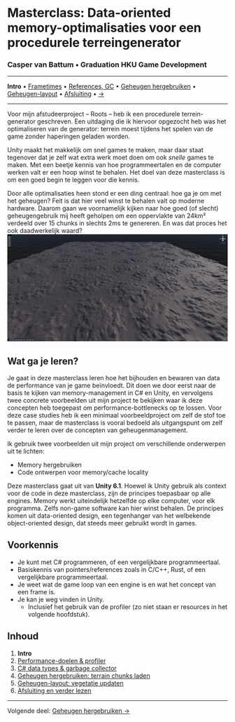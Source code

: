 ﻿# Masterclass: Data-oriented memory-optimalisaties voor een procedurele terreingenerator

### Casper van Battum • Graduation HKU Game Development

---

**Intro** • [Frametimes](2-frametimes-profiler.md) • [References, GC](3-references-gc.md) • [Geheugen hergebruiken](4-chunk-pooling.md) • [Geheugen-layout](5-layout.md) • [Afsluiting](9-afsluiting.md) • [→](2-frametimes-profiler.md)

---

Voor mijn afstudeerproject – Roots – heb ik een procedurele terrein-generator geschreven. Een uitdaging die ik hiervoor opgezocht heb was het optimaliseren van de generator: terrein moest tijdens het spelen van de game zonder haperingen geladen worden. 

Unity maakt het makkelijk om snel games te maken, maar daar staat tegenover dat je zelf wat extra werk moet doen om ook _snelle_ games te maken. Met een beetje kennis van hoe programmeertalen en de computer werken valt er een hoop winst te behalen. Het doel van deze masterclass is om een goed begin te leggen voor die kennis.

Door alle optimalisaties heen stond er een ding centraal: hoe ga je om met het geheugen? Feit is dat hier veel winst te behalen valt op moderne hardware. Daarom gaan we voornamelijk kijken naar hoe goed (of slecht) geheugengebruik mij heeft geholpen om een oppervlakte van 24km² verdeeld over 15 chunks in slechts 2ms te genereren. En was dat proces het ook daadwerkelijk waard?
![Fig_Terrain.png](Fig_Terrain.png)
## Wat ga je leren?
Je gaat in deze masterclass leren hoe het bijhouden en bewaren van data de performance van je game beïnvloedt. Dit doen we door eerst naar de basis te kijken van memory-management in C# en Unity, en vervolgens twee concrete voorbeelden uit mijn project te bekijken waar ik deze concepten heb toegepast om performance-bottlenecks op te lossen. Voor deze case studies heb ik een minimaal voorbeeldproject om zelf de stof toe te passen, maar de masterclass is vooral bedoeld als uitgangspunt om zelf verder te leren over de concepten van geheugenmanagement. 

Ik gebruik twee voorbeelden uit mijn project om verschillende onderwerpen uit te lichten:

- Memory hergebruiken
- Code ontwerpen voor memory/cache locality

[//]: # (- Unity native memory &#40;inclusief een kort stukje over GPU buffers&#41;)

Deze masterclass gaat uit van **Unity 6.1**. Hoewel ik Unity gebruik als context voor de code in deze masterclass, zijn de principes toepasbaar op alle engines. Memory werkt uiteindelijk hetzelfde op elke computer, voor elk programma. Zelfs non-game software kan hier winst behalen. De principes komen uit data-oriented design, een tegenhanger van het welbekende object-oriented design, dat steeds meer gebruikt wordt in games.

## Voorkennis

- Je kunt met C# programmeren, of een vergelijkbare programmeertaal.
- Basiskennis van pointers/references zoals in C/C++, Rust, of een vergelijkbare programmeertaal.
- Je weet wat de game loop van een engine is en wat het concept van een frame is.
- Je kan je weg vinden in Unity.
  - Inclusief het gebruik van de profiler (zo niet staan er resources in het volgende hoofdstuk).

## Inhoud

1. **Intro**
2. [Performance-doelen & profiler](2-frametimes-profiler.md)
3. [C# data types & garbage collector](3-references-gc.md)
4. [Geheugen hergebruiken: terrain chunks laden](4-chunk-pooling.md)
5. [Geheugen-layout: vegetatie updaten](5-layout.md)
6. [Afsluiting en verder lezen](9-afsluiting.md)

---

Volgende deel: [Geheugen hergebruiken →](2-frametimes-profiler.md)